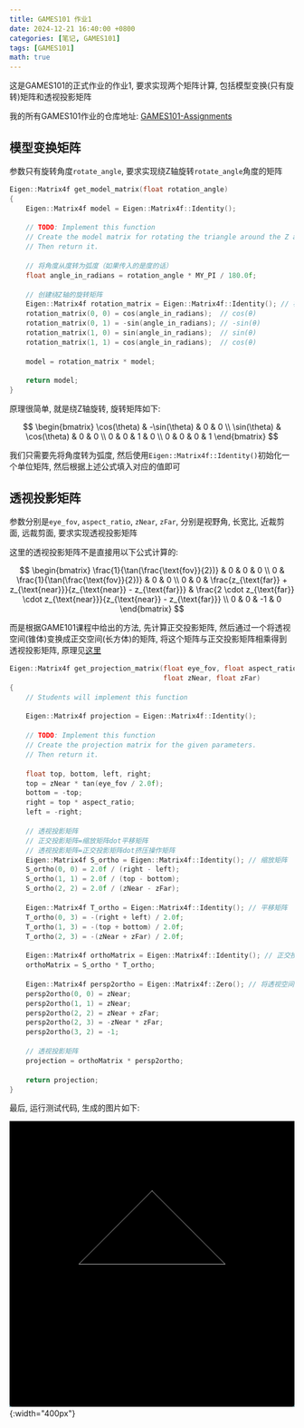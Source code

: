 ```yaml
---
title: GAMES101 作业1
date: 2024-12-21 16:40:00 +0800
categories: [笔记, GAMES101]
tags: [GAMES101]
math: true
---
```


这是GAMES101的正式作业的作业1, 要求实现两个矩阵计算, 包括模型变换(只有旋转)矩阵和透视投影矩阵

我的所有GAMES101作业的仓库地址: [GAMES101-Assignments](https://github.com/WangSimiao2000/GAMES101-Assignments)

## 模型变换矩阵

参数只有旋转角度`rotate_angle`, 要求实现绕Z轴旋转`rotate_angle`角度的矩阵

```cpp
Eigen::Matrix4f get_model_matrix(float rotation_angle)
{
    Eigen::Matrix4f model = Eigen::Matrix4f::Identity();

    // TODO: Implement this function
    // Create the model matrix for rotating the triangle around the Z axis.
    // Then return it.
    
    // 将角度从度转为弧度（如果传入的是度的话）
    float angle_in_radians = rotation_angle * MY_PI / 180.0f;

    // 创建绕Z轴的旋转矩阵
	Eigen::Matrix4f rotation_matrix = Eigen::Matrix4f::Identity(); // 初始化为单位矩阵
    rotation_matrix(0, 0) = cos(angle_in_radians);  // cos(θ)
    rotation_matrix(0, 1) = -sin(angle_in_radians); // -sin(θ)
    rotation_matrix(1, 0) = sin(angle_in_radians);  // sin(θ)
    rotation_matrix(1, 1) = cos(angle_in_radians);  // cos(θ)

	model = rotation_matrix * model;

    return model;
}
```

原理很简单, 就是绕Z轴旋转, 旋转矩阵如下:

$$
\begin{bmatrix}
\cos(\theta) & -\sin(\theta) & 0 & 0 \\
\sin(\theta) & \cos(\theta) & 0 & 0 \\
0 & 0 & 1 & 0 \\
0 & 0 & 0 & 1
\end{bmatrix}
$$

我们只需要先将角度转为弧度, 然后使用`Eigen::Matrix4f::Identity()`初始化一个单位矩阵, 然后根据上述公式填入对应的值即可

## 透视投影矩阵

参数分别是`eye_fov`, `aspect_ratio`, `zNear`, `zFar`, 分别是视野角, 长宽比, 近裁剪面, 远裁剪面, 要求实现透视投影矩阵

这里的透视投影矩阵不是直接用以下公式计算的:

$$
\begin{bmatrix}
\frac{1}{\tan(\frac{\text{fov}}{2})} & 0 & 0 & 0 \\
0 & \frac{1}{\tan(\frac{\text{fov}}{2})} & 0 & 0 \\
0 & 0 & \frac{z_{\text{far}} + z_{\text{near}}}{z_{\text{near}} - z_{\text{far}}} & \frac{2 \cdot z_{\text{far}} \cdot z_{\text{near}}}{z_{\text{near}} - z_{\text{far}}} \\
0 & 0 & -1 & 0
\end{bmatrix}
$$

而是根据GAME101课程中给出的方法, 先计算正交投影矩阵, 然后通过一个将透视空间(锥体)变换成正交空间(长方体)的矩阵, 将这个矩阵与正交投影矩阵相乘得到透视投影矩阵, 原理见[这里](https://wangsimiao2000.github.io/posts/GAMES101-Lecture04-02)

```cpp
Eigen::Matrix4f get_projection_matrix(float eye_fov, float aspect_ratio,
                                      float zNear, float zFar)
{
    // Students will implement this function

    Eigen::Matrix4f projection = Eigen::Matrix4f::Identity();

    // TODO: Implement this function
    // Create the projection matrix for the given parameters.
    // Then return it.

    float top, bottom, left, right;
	top = zNear * tan(eye_fov / 2.0f);
	bottom = -top;
	right = top * aspect_ratio;
	left = -right;

	// 透视投影矩阵
	// 正交投影矩阵=缩放矩阵dot平移矩阵
	// 透视投影矩阵=正交投影矩阵dot挤压操作矩阵
	Eigen::Matrix4f S_ortho = Eigen::Matrix4f::Identity(); // 缩放矩阵
	S_ortho(0, 0) = 2.0f / (right - left);
	S_ortho(1, 1) = 2.0f / (top - bottom);
	S_ortho(2, 2) = 2.0f / (zNear - zFar);

	Eigen::Matrix4f T_ortho = Eigen::Matrix4f::Identity(); // 平移矩阵
	T_ortho(0, 3) = -(right + left) / 2.0f;
	T_ortho(1, 3) = -(top + bottom) / 2.0f;
	T_ortho(2, 3) = -(zNear + zFar) / 2.0f;

	Eigen::Matrix4f orthoMatrix = Eigen::Matrix4f::Identity(); // 正交投影矩阵
	orthoMatrix = S_ortho * T_ortho;

	Eigen::Matrix4f persp2ortho = Eigen::Matrix4f::Zero(); // 将透视空间转换为正交空间的矩阵
	persp2ortho(0, 0) = zNear;
	persp2ortho(1, 1) = zNear;
	persp2ortho(2, 2) = zNear + zFar;
	persp2ortho(2, 3) = -zNear * zFar;
	persp2ortho(3, 2) = -1;

	// 透视投影矩阵
	projection = orthoMatrix * persp2ortho;

    return projection;
}
```

最后, 运行测试代码, 生成的图片如下:

![GAMES101-Assignment1](/assets/posts/GAMES101-Assignment1/image.png){:width="400px"}

